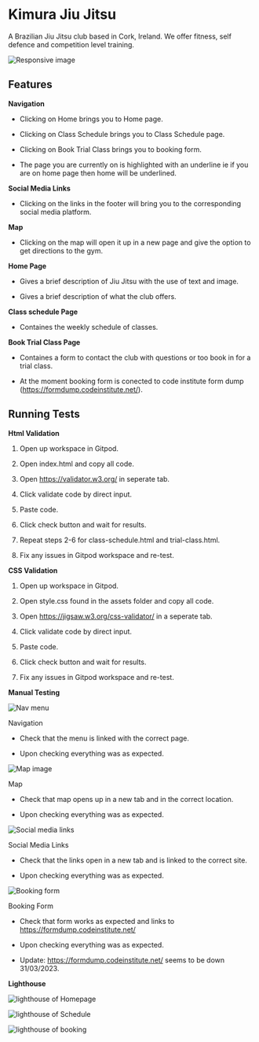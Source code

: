 # Kimura Jiu Jitsu

A Brazilian Jiu Jitsu club based in Cork, Ireland. We offer fitness, self defence and competition level training.


![Responsive image](assets/images/responsive_image.jpg)


## Features

**Navigation**

- Clicking on Home brings you to Home page.

- Clicking on Class Schedule brings you to Class Schedule page.

- Clicking on Book Trial Class brings you to booking form.

- The page you are currently on is highlighted with an underline ie if you are on home page then home will be underlined.

**Social Media Links**

- Clicking on the links in the footer will bring you to the corresponding social media platform.

**Map**

- Clicking on the map will open it up in a new page and give the option to get directions to the gym.

**Home Page**

- Gives a brief description of Jiu Jitsu with the use of text and image.

- Gives a brief description of what the club offers.


**Class schedule Page**

- Containes the weekly schedule of classes.

**Book Trial Class Page**

- Containes a form to contact the club with questions or too book in for a trial class.

- At the moment booking form is conected to code institute form dump (https://formdump.codeinstitute.net/). 



## Running Tests

**Html Validation**

1) Open up workspace in Gitpod.

2) Open index.html and copy all code.

3) Open https://validator.w3.org/ in seperate tab.

4) Click validate code by direct input.

5) Paste code.

6) Click check button and wait for results.

7) Repeat steps 2-6 for class-schedule.html and trial-class.html.

8) Fix any issues in Gitpod workspace and re-test.


**CSS Validation**

1) Open up workspace in Gitpod.

2) Open style.css found in the assets folder and copy all code.

3) Open https://jigsaw.w3.org/css-validator/ in a seperate tab.

4) Click validate code by direct input.

5) Paste code.

6) Click check button and wait for results.

7) Fix any issues in Gitpod workspace and re-test.


**Manual Testing**


![Nav menu](assets/images/menu_image.png)


Navigation

- Check that the menu is linked with the correct page.

- Upon checking everything was as expected.


![Map image](assets/images/map.png)


Map

- Check that map opens up in a new tab and in the correct location.

- Upon checking everything was as expected.


![Social media links](assets/images/social_media_links.png)


Social Media Links

- Check that the links open in a new tab and is linked to the correct site.

- Upon checking everything was as expected.


![Booking form](assets/images/form_image.png)


Booking Form

- Check that form works as expected and links to https://formdump.codeinstitute.net/

- Upon checking everything was as expected.

- Update: https://formdump.codeinstitute.net/ seems to be down 31/03/2023.



**Lighthouse**


![lighthouse of Homepage](assets/images/lighthouse_1.png)

![lighthouse of Schedule](assets/images/lighthouse_2.png)

![lighthouse of booking](assets/images/lighthouse_3.png)



 







